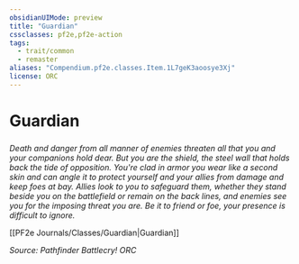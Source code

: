 ```yaml
---
obsidianUIMode: preview
title: "Guardian"
cssclasses: pf2e,pf2e-action
tags:
  - trait/common
  - remaster
aliases: "Compendium.pf2e.classes.Item.1L7geK3aoosye3Xj"
license: ORC
---
```

# Guardian

### 






_Death and danger from all manner of enemies threaten all that you and your companions hold dear. But you are the shield, the steel wall that holds back the tide of opposition. You're clad in armor you wear like a second skin and can angle it to protect yourself and your allies from damage and keep foes at bay. Allies look to you to safeguard them, whether they stand beside you on the battlefield or remain on the back lines, and enemies see you for the imposing threat you are. Be it to friend or foe, your presence is difficult to ignore._

[[PF2e Journals/Classes/Guardian|Guardian]]

*Source: Pathfinder Battlecry!*
*ORC*